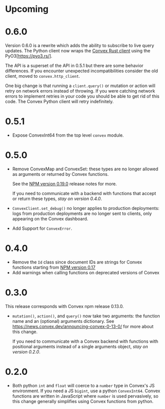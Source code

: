# Upcoming

# 0.6.0

Version 0.6.0 is a rewrite which adds the ability to subscribe to live query
updates. The Python client now wraps the
[Convex Rust client](https://docs.rs/convex) using the PyO3[https://pyo3.rs/].

The API is a superset of the API in 0.5.1 but there are some behavior
differences. If you encounter unexpected incompatibilities consider the old
client, moved to `convex.http_client`.

One big change is that running a `client.query()` or mutation or action will
retry on network errors instead of throwing. If you were catching network errors
to implement retries in your code you should be able to get rid of this code.
The Convex Python client will retry indefinitely.

# 0.5.1

- Expose ConvexInt64 from the top level `convex` module.

# 0.5.0

- Remove ConvexMap and ConvexSet: these types are no longer allowed as arguments
  or returned by Convex functions.

  See the [NPM version 0.19.0](https://news.convex.dev/announcing-convex-0-19-0)
  release notes for more.

  If you need to communicate with a backend with functions that accept or return
  these types, _stay on version 0.4.0_.

- `ConvexClient.set_debug()` no longer applies to production deployments: logs
  from production deployments are no longer sent to clients, only appearing on
  the Convex dashboard.

- Add Support for `ConvexError`.

# 0.4.0

- Remove the `Id` class since document IDs are strings for Convex functions
  starting from
  [NPM version 0.17](https://news.convex.dev/announcing-convex-0-17-0/)
- Add warnings when calling functions on deprecated versions of Convex

# 0.3.0

This release corresponds with Convex npm release 0.13.0.

- `mutation()`, `action()`, and `query()` now take two arguments: the function
  name and an (optional) arguments dictionary. See
  https://news.convex.dev/announcing-convex-0-13-0/ for more about this change.

  If you need to communicate with a Convex backend with functions with
  positional arguments instead of a single arguments object, _stay on version
  0.2.0_.

# 0.2.0

- Both python `int` and `float` will coerce to a `number` type in Convex's JS
  environment. If you need a JS `bigint`, use a python `ConvexInt64`. Convex
  functions are written in JavaScript where `number` is used pervasively, so
  this change generally simplifies using Convex functions from python.
